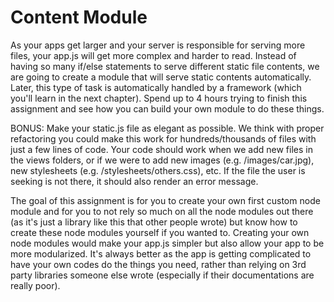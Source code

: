 # Content Module
As your apps get larger and your server is responsible for serving more files, your app.js will get more complex and harder to read. Instead of having so many if/else statements to serve different static file contents, we are going to create a module that will serve static contents automatically. Later, this type of task is automatically handled by a framework (which you'll learn in the next chapter). Spend up to 4 hours trying to finish this assignment and see how you can build your own module to do these things.  

<!-- Without your custom module, your app.js would look like below:

app.js
//http server
const http = require('http');
const fs   = require('fs');
//creating a server
server = http.createServer(function (request, response) {
  response.writeHead(200, {'Content-type': 'text/html'});
  console.log('Request', request.url);
  if(request.url === '/'){
    fs.readFile('views/index.html', 'utf8', function (errors, contents) {
      response.write(contents); 
      response.end();
    });
  } else if(request.url === '/dojo.html'){
    fs.readFile('views/dojo.html', 'utf8', function (errors, contents) {
      response.write(contents);
      response.end();
    });
  } else if(request.url === '/stylesheet/style.css'){
    fs.readFile('stylesheet/style.css', 'utf8', function (errors, contents) {
      response.write(contents);
      response.end();
    });
  } else {
      response.end('File not found!!!');
  }
});
server.listen(8000);
console.log("Running in localhost at port 8000"); -->

<!-- After your change (or after you create your static.js in the modules folder), your app.js would look like the following:

// http server
const http = require('http');
const   fs = require('fs');
// the file below is the file you need to create for this assignment.
// NOTE!!!  The '.' in the filepath below just refers to the location of the current file, in this case
// the file is app.js.  Thus the path './static.js' just refers to a file called static.js
const static_contents = require('./static.js');
//
//creating a server
server = http.createServer(function (request, response){
  static_contents(request, response);  //this will serve all static files automatically
});
server.listen(8000);
console.log("Running in localhost at port 8000"); -->

BONUS: Make your static.js file as elegant as possible. We think with proper refactoring you could make this work for hundreds/thousands of files with just a few lines of code. Your code should work when we add new files in the views folders, or if we were to add new images (e.g. /images/car.jpg), new stylesheets (e.g. /stylesheets/others.css), etc. If the file the user is seeking is not there, it should also render an error message.

The goal of this assignment is for you to create your own first custom node module and for you to not rely so much on all the node modules out there (as it's just a library like this that other people wrote) but know how to create these node modules yourself if you wanted to.  Creating your own node modules would make your app.js simpler but also allow your app to be more modularized.  It's always better as the app is getting complicated to have your own codes do the things you need, rather than relying on 3rd party libraries someone else wrote (especially if their documentations are really poor).
